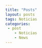 ```yaml
---
title: "Posts"
layout: posts
tags: Noticias
categories: 
 - post
    - Noticias
    - News
---
```



